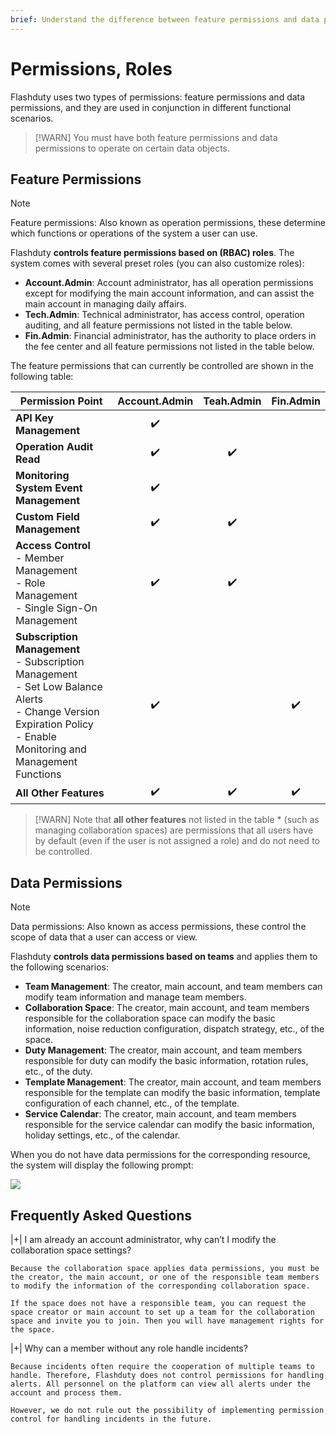 ```yaml
---
brief: Understand the difference between feature permissions and data permissions
---
```


# Permissions, Roles

Flashduty uses two types of permissions: feature permissions and data permissions, and they are used in conjunction in different functional scenarios.

> [!WARN]
> You must have both feature permissions and data permissions to operate on certain data objects.

## Feature Permissions
> [!NOTE]
> Feature permissions: Also known as operation permissions, these determine which functions or operations of the system a user can use.

Flashduty **controls feature permissions based on (RBAC) roles**. The system comes with several preset roles (you can also customize roles):

- **Account.Admin**: Account administrator, has all operation permissions except for modifying the main account information, and can assist the main account in managing daily affairs.
- **Tech.Admin**: Technical administrator, has access control, operation auditing, and all feature permissions not listed in the table below.
- **Fin.Admin**: Financial administrator, has the authority to place orders in the fee center and all feature permissions not listed in the table below.

The feature permissions that can currently be controlled are shown in the following table:

| Permission Point | Account.Admin | Teah.Admin | Fin.Admin |
| ------------ | :--------: | :--------:  | :--------: |
| **API Key Management**    | ✔️       |            |            |
| **Operation Audit Read**     | ✔️ | ✔️ |  |
| **Monitoring System Event Management**    | ✔️ |  |  |
| **Custom Field Management**    | ✔️ | ✔️ |  |
| **Access Control** <br> - Member Management<br> - Role Management<br> - Single Sign-On Management     | ✔️ | ✔️ |  |
| **Subscription Management** <br> - Subscription Management<br> - Set Low Balance Alerts<br> - Change Version Expiration Policy<br> - Enable Monitoring and Management Functions    | ✔️ |  | ✔️ |
| **All Other Features** | ✔️ | ✔️ | ✔️ |

> [!WARN]
> Note that **all other features** not listed in the table * (such as managing collaboration spaces) are permissions that all users have by default (even if the user is not assigned a role) and do not need to be controlled.

## Data Permissions
> [!NOTE]
> Data permissions: Also known as access permissions, these control the scope of data that a user can access or view.

Flashduty **controls data permissions based on teams** and applies them to the following scenarios:

- **Team Management**: The creator, main account, and team members can modify team information and manage team members.
- **Collaboration Space**: The creator, main account, and team members responsible for the collaboration space can modify the basic information, noise reduction configuration, dispatch strategy, etc., of the space.
- **Duty Management**: The creator, main account, and team members responsible for duty can modify the basic information, rotation rules, etc., of the duty.
- **Template Management**: The creator, main account, and team members responsible for the template can modify the basic information, template configuration of each channel, etc., of the template.
- **Service Calendar**: The creator, main account, and team members responsible for the service calendar can modify the basic information, holiday settings, etc., of the calendar.

When you do not have data permissions for the corresponding resource, the system will display the following prompt:

![](https://fcdoc.github.io/img/zh/flashduty/feature/permission/1.avif)

## Frequently Asked Questions

|+| I am already an account administrator, why can’t I modify the collaboration space settings?

    Because the collaboration space applies data permissions, you must be the creator, the main account, or one of the responsible team members to modify the information of the corresponding collaboration space.

    If the space does not have a responsible team, you can request the space creator or main account to set up a team for the collaboration space and invite you to join. Then you will have management rights for the space.

|+| Why can a member without any role handle incidents?

    Because incidents often require the cooperation of multiple teams to handle. Therefore, Flashduty does not control permissions for handling alerts. All personnel on the platform can view all alerts under the account and process them.

    However, we do not rule out the possibility of implementing permission control for handling incidents in the future.